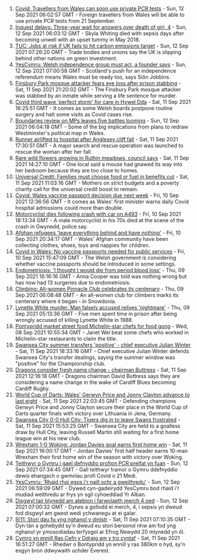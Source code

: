 1. [Covid: Travellers from Wales can soon use private PCR tests](https://www.bbc.co.uk/news/uk-wales-58532433?at_medium=RSS&at_campaign=KARANGA) - Sun, 12 Sep 2021 06:02:57 GMT - Foreign travellers from Wales will be able to use private PCR tests from 21 September.
2. [Inquest delays: Three-year wait for answers over death of girl, 4](https://www.bbc.co.uk/news/uk-wales-57657960?at_medium=RSS&at_campaign=KARANGA) - Sun, 12 Sep 2021 06:03:12 GMT - Skyla Whiting died with sepsis days after becoming unwell with an upset tummy in May 2018.
3. [TUC: Jobs at risk if UK fails to hit carbon emissions target](https://www.bbc.co.uk/news/business-58519996?at_medium=RSS&at_campaign=KARANGA) - Sun, 12 Sep 2021 07:26:20 GMT - Trade bodies and unions say the UK is slipping behind other nations on green investment.
4. [YesCymru: Welsh independence group must act, a founder says](https://www.bbc.co.uk/news/uk-wales-politics-58519193?at_medium=RSS&at_campaign=KARANGA) - Sun, 12 Sep 2021 07:00:58 GMT - Scotland's push for an independence referendum means Wales must be ready too, says Siôn Jobbins.
5. [Finsbury Park mosque attacker fears eye loss after prison stabbing](https://www.bbc.co.uk/news/uk-wales-58530744?at_medium=RSS&at_campaign=KARANGA) - Sat, 11 Sep 2021 21:20:02 GMT - The Finsbury Park mosque attacker was stabbed by an inmate while serving a life sentence for murder.
6. [Covid third wave 'perfect storm' for care in Hywel Dda](https://www.bbc.co.uk/news/uk-wales-58530738?at_medium=RSS&at_campaign=KARANGA) - Sat, 11 Sep 2021 16:25:51 GMT - It comes as some Welsh boards postpone routine surgery and halt some visits as Covid cases rise.
7. [Boundaries review on MPs leaves five battles looming](https://www.bbc.co.uk/news/uk-wales-politics-58491726?at_medium=RSS&at_campaign=KARANGA) - Sun, 12 Sep 2021 06:04:18 GMT - Some of the big implications from plans to redraw Westminster's political map in Wales.
8. [Runner airlifted to hospital after Anglesey cliff fall](https://www.bbc.co.uk/news/uk-wales-mid-wales-58532208?at_medium=RSS&at_campaign=KARANGA) - Sat, 11 Sep 2021 17:30:51 GMT - A major search and rescue operation was launched to rescue the woman after her fall.
9. [Rare wild flowers growing in Ruthin meadows, council says](https://www.bbc.co.uk/news/uk-wales-58491003?at_medium=RSS&at_campaign=KARANGA) - Sat, 11 Sep 2021 14:27:10 GMT - One local said a mouse had gnawed its way into her bedroom because they are too close to homes.
10. [Universal Credit: Families must choose food or fuel in benefits cut](https://www.bbc.co.uk/news/uk-wales-58501219?at_medium=RSS&at_campaign=KARANGA) - Sat, 11 Sep 2021 11:03:16 GMT - Mothers on strict budgets and a poverty charity call for the universal credit boost to remain.
11. [Covid: Wales vaccine passport decision due next week](https://www.bbc.co.uk/news/uk-wales-58515771?at_medium=RSS&at_campaign=KARANGA) - Fri, 10 Sep 2021 12:36:56 GMT - It comes as Wales' first minister warns daily Covid hospital admissions could more than double.
12. [Motorcyclist dies following crash with car on A493](https://www.bbc.co.uk/news/uk-wales-58523053?at_medium=RSS&at_campaign=KARANGA) - Fri, 10 Sep 2021 18:13:34 GMT - A male motorcyclist in his 70s died at the scene of the crash in Gwynedd, police say.
13. [Afghan refugees 'leave everything behind and have nothing'](https://www.bbc.co.uk/news/uk-wales-58523870?at_medium=RSS&at_campaign=KARANGA) - Fri, 10 Sep 2021 20:34:17 GMT - Wales' Afghan community have been collecting clothes, shoes, toys and nappies for children.
14. [Covid in Wales: No vaccine passports needed for public services](https://www.bbc.co.uk/news/uk-wales-58521379?at_medium=RSS&at_campaign=KARANGA) - Fri, 10 Sep 2021 15:47:09 GMT - The Welsh government is considering whether vaccine passports should be introduced in some settings.
15. [Endometriosis: 'I thought I would die from period blood loss'](https://www.bbc.co.uk/news/uk-wales-58506814?at_medium=RSS&at_campaign=KARANGA) - Thu, 09 Sep 2021 16:16:16 GMT - Anna Cooper was told was nothing wrong but has now had 13 surgeries due to endometriosis.
16. [Climbing: All-women Pinnacle Club celebrates its centenary](https://www.bbc.co.uk/news/uk-wales-58496185?at_medium=RSS&at_campaign=KARANGA) - Thu, 09 Sep 2021 06:08:48 GMT - An all-women club for climbers marks its centenary where it began - in Snowdonia.
17. [Lynette White murder: Man falsely accused relives 'nightmare'](https://www.bbc.co.uk/news/uk-wales-58493595?at_medium=RSS&at_campaign=KARANGA) - Thu, 09 Sep 2021 05:13:36 GMT - Five men spent time in prison after being wrongly accused of killing Lynette White in 1988.
18. [Pontypridd market street food Michelin-star chefs for food gong](https://www.bbc.co.uk/news/uk-wales-58487867?at_medium=RSS&at_campaign=KARANGA) - Wed, 08 Sep 2021 10:55:34 GMT - Janet Wei beat some chefs who worked in Michelin-star restaurants to claim the title.
19. [Swansea City summer transfers 'positive' - chief executive Julian Winter](https://www.bbc.co.uk/sport/football/58530968?at_medium=RSS&at_campaign=KARANGA) - Sat, 11 Sep 2021 18:33:16 GMT - Chief executive Julian Winter defends Swansea City's transfer dealings, saying the summer window was "positive" for the Championship club.
20. [Dragons consider fresh name change - chairman Buttress](https://www.bbc.co.uk/sport/rugby-union/58529060?at_medium=RSS&at_campaign=KARANGA) - Sat, 11 Sep 2021 12:16:18 GMT - Dragons chairman David Buttress says they are considering a name change in the wake of Cardiff Blues becoming Cardiff Rugby.
21. [World Cup of Darts: Wales' Gerwyn Price and Jonny Clayton advance to last eight](https://www.bbc.co.uk/sport/darts/58533293?at_medium=RSS&at_campaign=KARANGA) - Sat, 11 Sep 2021 22:03:45 GMT - Defending champions Gerwyn Price and Jonny Clayton secure their place in the World Cup of Darts quarter finals with victory over Lithuania in Jena, Germany.
22. [Swansea City 0-0 Hull City: Tigers dig in to leave Swans frustrated](https://www.bbc.co.uk/sport/football/58444598?at_medium=RSS&at_campaign=KARANGA) - Sat, 11 Sep 2021 15:53:25 GMT - Swansea City are held to a goalless draw by Hull City, leaving Russell Martin still waiting for a first home league win at his new club.
23. [Wrexham 1-0 Woking: Jordan Davies goal earns first home win](https://www.bbc.co.uk/sport/football/58445011?at_medium=RSS&at_campaign=KARANGA) - Sat, 11 Sep 2021 16:00:17 GMT - Jordan Davies' first half header earns 10-man Wrexham their first home win of the season with victory over Woking.
24. [Teithwyr o Gymru i gael defnyddio profion PCR preifat yn fuan](https://www.bbc.co.uk/newyddion/58531126?at_medium=RSS&at_campaign=KARANGA) - Sun, 12 Sep 2021 07:34:45 GMT - Gall teithwyr tramor o Gymru ddefnyddio dewis ehangach o gwmnïau profi Covid o 21 Medi.
25. [YesCymru: 'Rhaid rhoi egos i'r naill ochr a gweithredu'](https://www.bbc.co.uk/newyddion/58507811?at_medium=RSS&at_campaign=KARANGA) - Sun, 12 Sep 2021 06:59:09 GMT - Dywed cyn-gadeirydd YesCymru bod rhaid i'r mudiad weithredu ar frys yn sgil cyhoeddiad Yr Alban.
26. [Disgwyl tair blynedd am atebion i farwolaeth merch 4 oed](https://www.bbc.co.uk/newyddion/58521423?at_medium=RSS&at_campaign=KARANGA) - Sun, 12 Sep 2021 07:00:32 GMT - Dynes a gollodd ei merch, 4, i sepsis yn dweud fod disgwyl am gwest wedi ychwanegu at ei galar.
27. [9/11: Stori dau fu yng nghanol y dinistr](https://www.bbc.co.uk/newyddion/58488106?at_medium=RSS&at_campaign=KARANGA) - Sat, 11 Sep 2021 07:10:35 GMT - Dyn tân a gohebydd sy'n dweud eu stori bersonol nhw am fod yng nghanol yr ymosodiadau terfysgol ar Efrog Newydd 20 mlynedd yn ôl.
28. [Cymro yn ennill Ras Cefn y Ddraig am y tro cyntaf](https://www.bbc.co.uk/newyddion/58531120?at_medium=RSS&at_campaign=KARANGA) - Sat, 11 Sep 2021 16:51:27 GMT - Rhedwr o Bontypridd yn ennill y ras 380km o hyd, sy'n esgyn bron ddwywaith uchder Everest.
